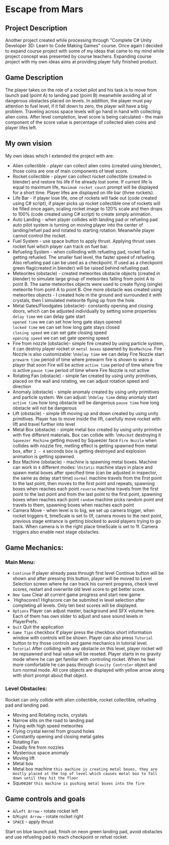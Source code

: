 # Escape from Mars
## Project Description
Another project created while processing through "Complete C# Unity Developer 3D: Learn to Code Making Games" course. Once again I decided to expand course project with some of my ideas that came to my mind while project concept was presented by course teachers. Expanding course project with my own ideas aims at providing player fully finished product.

## Game Description
The player takes on the role of a rocket pilot and his task is to move from launch pad (point A) to landing pad (point B) meanwhile avoiding all of dangerous obstacles placed on levels. In addition, the player must pay attention to fuel level, if it fall down to zero, the player will have a big problem. Traveling across space levels will go hand in hand with collecting alien coins. After level completion, level score is being calculated - the main component of the score value is percentage of collected alien coins and player lifes left.

## My own vision
My own ideas which I extended the project with are:
- Alien collectible - player can collect alien coins (created using blender), those coins are one of  main components of level score.
- Rocket collectible - player can collect rocket collectible (created in blender) and restore his life if he already lost some. If current life is equal to maximum life, `Maximum rocket count` prompt will be displayed for a short time. Player lifes are displayed on life bar (three rockets).
- Life Bar - if player lose life, one of rockets will fade out (code created using C# script), if player picks up rocket collectible one of rockets will be filled once again, scaling rocket image to 120% scale and then drops to 100% (code created using C# script) to create simply animation.
- Auto Landing - when player collides with landing pad or refueling pad auto pilot system is turning on moving player into the center of landing/refuel pad and rotated to starting rotation. Meanwhile player cannot control the rocket.
- Fuel System - use space button to apply thrust. Applying thrust uses rocket fuel which player can track on fuel bar.
- Refueling System - when collinding with refueling pad, rocket fuel is getting refueled. The smaller fuel level, the faster speed of refueling. Also refueling pad can be used as a checkpoint. If used as a checkpoint green flag(created in blender) will be raised behind refueling pad.
- Meteorites (obstacle) - created meteorites obstacle objects (created in blender) to simulate large group of meteorites falling from point A to point B. The same meteorites objects were used to create flying (single) meteorite from point A to point B. One more obstacle was created using meteorites objects - I created hole in the ground and surrounded it with crystals, then I simulated meteorite flying up from the hole.
- Metal Gates/Floodgates (obstacle)- constantly opening and closing doors, which can be adjusted  individually by setting some properties:
`delay time` we can delay gate start  
`opened time` we can set how long gate stays opened  
`locked time` we can set how long gate stays closed  
`closing speed` we can set gate closing speed  
`opening speed` we can set gate opening speed  
- Fire from nozzle (obstacle)- simple fire created by using particle system, it can destroy player rocket or `metal boxes` spawned by `BoxMachine`. Fire Nozzle is also customizable:
\n`delay time` we can delay Fire Nozzle start
`prewarm time` period of time where prewarm fire is shown to warn a player that soon Fire will be active
`active time` period of time where fire is active
`pause time` period of time where Fire Nozzle is not active
- Rotating Fan (obstacle) - simple fan created by using unity primitives, placed on the wall and rotating, we can adjust rotation speed and direction
- Anomaly (obstacle) - simple anomaly created by using unity primitives and particle system. We can adjust:
\n`delay time` delay anomaly start
`active time` how long obstacle will be dangerous
`pause time` how long obstacle will not be dangerous
- Lift (obstacle) - simple lift moving up and down created by using unity primitives. Player has to move inside the lift, carefully move rocket with lift and travel further into level
- Metal Box (obstacle) - simple metal box created by using unity primitive with five different materials. Box can collide with:
\n`Rocket` destroying it
`Squeezer Machine` getting moved by Squeezer face
`Fire Nozzle` when collides with nozzle fire, metling effect is getting spawned from metal box, after `2 - 4` seconds box is getting destroyed and explosion animation is getting spawned.
- Box Machine (obstacle) - machine is spawning metal boxes. Machine can work in `4` different modes:
\n`static` machine stays in place and spawn metal boxes after specified time (can be adjusted in inspector, the same as delay start time)
`normal` machine travels from the first point to the last point, then moves to the first point and repeats, spawning boxes when reaches each point 
`reverse` machine travels from the first point to the last point and from the last point to the first point, spawning boxes when reaches each point
`random` machine picks random point and travels to them, spawning boxes when reaches each point
- Camera Move - when level is to big, we set up camera trigger, when rocket triggers it, timeScale is set to 0f, camera moves to the next point, previous stage entrance is getting blocked to avoid players trying to go back. When camera is in the right place timeScale is set to 1f. Camera triggers also enable next stage obstacles.

## Game Mechanics:
### Main Menu:
- `Continue`
If player already pass through first level Continue button will be shown and after pressing this button, player will be moved to Level Selection screen where he can track his current progress, check level scores, restart and overwrite old level score to get better score.
- `New Game`
Clear all current game progress and start new game
- `Highscores1
Highscore can be submited in level selection after completing all levels. Only ten best scores will be displayed.
- `Options`
Player can adjust master, background and SFX volume here. Each of them has own slider to adjust and save sound levels in PlayerPrefs.
- `Quit`
Quit the application
- `Game Tips` checkbox
If player press the checkbox short information window with controls will be shown. Player can also press `Tutorial` button to try those controls and game mechanics in tutorial level.
- `Tutorial`
After colliding with any obstacle on this level, player rocket will be repsawned and heal value will be reseted. Player starts in no gravity mode where he can get familiar with controling rocket. When he feel more comfortable he can pass through `Gravity Controler` object and turn normal mode. All core objects are displayed with yellow arrow along with short prompt about that object.

### Level Obstacles:
Rocket can only collide with alien collectible, rocket collectible, refueling pad and landing pad.
- Moving and Rotating rocks, crystals
- Narrow slits on the road to landing pad
- Flying with high speed meteorites
- Flying crystal kernel from ground holes
- Constantly opening and closing metal gates
- Rotating Fan
- Deadly fire from nozzles
- Mysterious space anomaly
- Moving lift
- Metal box
- Metal box machine `this machine is creating metal boxes, they are mostly placed at the top of level which causes metal box to fall down until they hit the floor`
- Squeezer `this machine is pushing metal boxes into the fire`

## Game controls and goals
- `A`/`Left Arrow` - rotate rocket left
- `D`/`Right Arrow` - rotate rocket right
- `SPACE` - apply thrust

Start on blue launch pad, finish on neon green landing pad, avoid obstacles and use refueling pad to reach checkpoint or refuel rocket.
